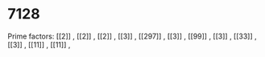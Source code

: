 # 7128

Prime factors: [[2]] , [[2]] , [[2]] , [[3]] , [[297]] , [[3]] , [[99]] , [[3]] , [[33]] , [[3]] , [[11]] , [[11]] , 